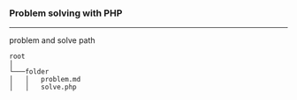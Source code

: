 ### Problem solving with PHP
---
problem and solve path
```
root   
│
└───folder
│   │   problem.md
│   │   solve.php

```